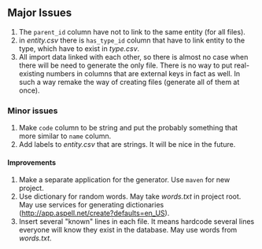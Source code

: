 ## Major Issues  
1. The `parent_id` column have not to link to the same entity (for all files).
2. in *entity.csv* there is `has_type_id` column that have to link entity to the
   type, which have to exist in *type.csv*.
3. All import data linked with each other, so there is almost no case when there
   will be need to generate the only file. There is no way to put real-existing
   numbers in columns that are external keys in fact as well. In such a way remake
   the way of creating files (generate all of them at once).


### Minor issues
1. Make `code` column to be string and put the probably something that more
   similar to `name` column.
2. Add labels to *entity.csv* that are strings. It will be nice in the future.


#### Improvements
1. Make a separate application for the generator. Use `maven` for new project.
2. Use dictionary for random words. May take *words.txt* in project root. May use
   services for generating dictionaries (http://app.aspell.net/create?defaults=en_US).
3. Insert several "known" lines in each file. It means hardcode several lines everyone
   will know they exist in the database. May use words from *words.txt*.